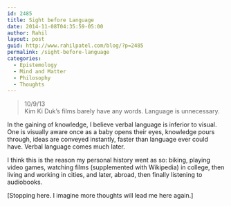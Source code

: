 ```yaml
---
id: 2485
title: Sight before Language
date: 2014-11-08T04:35:59-05:00
author: Rahil
layout: post
guid: http://www.rahilpatel.com/blog/?p=2485
permalink: /sight-before-language
categories:
  - Epistemology
  - Mind and Matter
  - Philosophy
  - Thoughts
---
```

> 10/9/13  
> Kim Ki Duk&#8217;s films barely have any words. Language is unnecessary.

In the gaining of knowledge, I believe verbal language is inferior to visual. One is visually aware once as a baby opens their eyes, knowledge pours through, ideas are conveyed instantly, faster than language ever could have. Verbal language comes much later. 

I think this is the reason my personal history went as so: biking, playing video games, watching films (supplemented with Wikipedia) in college, then living and working in cities, and later, abroad, then finally listening to audiobooks.

[Stopping here. I imagine more thoughts will lead me here again.]